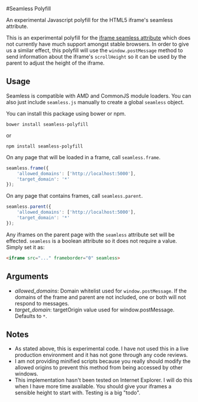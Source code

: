 #Seamless Polyfill

An experimental Javascript polyfill for the HTML5 iframe's seamless attribute.

This is an experimental polyfill for the [iframe seamless attribute](http://www.w3.org/TR/2011/WD-html5-20110525/the-iframe-element.html#attr-iframe-seamless, 'W3C iframe')
which does not currently have much support amongst stable browsers. In order to
give us a similar effect, this polyfill will use the `window.postMessage` method
to send information about the iframe's `scrollHeight` so it can be used by the
parent to adjust the height of the iframe.


## Usage

Seamless is compatible with AMD and CommonJS module loaders. You can also just
include `seamless.js` manually to create a global `seamless` object.


You can install this package using bower or npm.

```
bower install seamless-polyfill
```

or

```
npm install seamless-polyfill
```

On any page that will be loaded in a frame, call `seamless.frame`.

```js
seamless.frame({
    'allowed_domains': ['http://localhost:5000'],
    'target_domain': '*'
});
```

On any page that contains frames, call `seamless.parent`.

```js
seamless.parent({
    'allowed_domains': ['http://localhost:5000'],
    'target_domain': '*'
});
```

Any iframes on the parent page with the `seamless` attribute set will be effected.
`seamless` is a boolean attribute so it does not require a value. Simply set it as:

```html
<iframe src="..." frameborder="0" seamless>
```

## Arguments

* _allowed_domains_: Domain whitelist used for `window.postMessage`. If the domains of the frame and parent are not included, one or both will not respond to messages.
* _target_domain_: targetOrigin value used for window.postMessage. Defaults to `*`.

## Notes

* As stated above, this is experimental code. I have not used this in a live production environment and it has not gone through any code reviews.
* I am not providing minified scripts because you really should modify the allowed origins to prevent this method from being accessed by other windows.
* This implementation hasn't been tested on Internet Explorer. I will do this when I have more time available. You should give your iframes a sensible height to start with. Testing is a big "todo".
